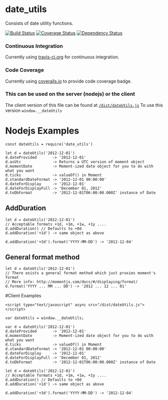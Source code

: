 # date_utils
Consists of date utility functions.

[![Build Status](https://travis-ci.org/mridevteam/date_utils.svg?branch=master)](https://travis-ci.org/mridevteam/date_utils)
[![Coverage Status](https://coveralls.io/repos/github/mridevteam/date_utils/badge.svg?branch=master)](https://coveralls.io/github/mridevteam/date_utils?branch=master)
[![Dependency Status](https://david-dm.org/mridevteam/date_utils.svg)](https://david-dm.org/mridevteam/date_utils)

### Continuous Integration
Currently using [travis-ci.org](https://travis-ci.org/mridevteam) for continuous integration.

### Code Coverage
Currently using [coveralls.io](https://coveralls.io/repos/github/mridevteam) to provide code coverage badge.

### This can be used on the server (nodejs) or the client
The client version of this file can be found at [`/dist/dateUtils.js`](dist/dateUtils.js)
To use this version `window.__dateUtils`

# Nodejs Examples
```
const dateUtils = require('date_utils')

let d = dateUtils('2012-12-01')
d.dateProvided       -> '2012-12-01'
d.asUtc              -> Returns a UTC version of moment object
d.momentDate         -> Moment-ized date object for you to do with what you want
d.ticks              -> valueOf() in Moment
d.standardDateFormat -> '2012-12-01 00:00:00'
d.dateForDisplay     -> '2012-12-01'
d.dateForDisplayFull -> 'December 01, 2012'
d.toDbFormat         -> '2012-12-01T06:00:00.000Z' instance of Date
```
## AddDuration
```
let d = dateUtils('2012-12-01')
// Acceptable formats +1d, +1m, +1w, +1y ....
d.addDuration() // Defaults to +0d
d.addDuration('+1d') -> same object as above

d.addDuration('+3d').format('YYYY-MM-DD') -> '2012-12-04'
```

## General format method
```
let d = dateUtils('2012-12-01')
// There exists a general format method which just proxies moment's format
// More info: http://momentjs.com/docs/#/displaying/format/
d.format('YYYY ... MM ... DD') -> '2012 ... 12 ... 01'
```


#Client Examples
```
<script type="text/javascript" async src="/dist/dateUtils.js"></script>

var dateUtils = window.__dateUtils;

var d = dateUtils('2012-12-01')
d.dateProvided       -> '2012-12-01'
d.momentDate         -> Moment-ized date object for you to do with what you want
d.ticks              -> valueOf() in Moment
d.standardDateFormat -> '2012-12-01 00:00:00'
d.dateForDisplay     -> '2012-12-01'
d.dateForDisplayFull -> 'December 01, 2012'
d.toDbFormat         -> '2012-12-01T06:00:00.000Z' instance of Date

let d = dateUtils('2012-12-01')
// Acceptable formats +1d, +1m, +1w, +1y ....
d.addDuration() // Defaults to +0d
d.addDuration('+1d') -> same object as above

d.addDuration('+3d').format('YYYY-MM-DD') -> '2012-12-04'
```
